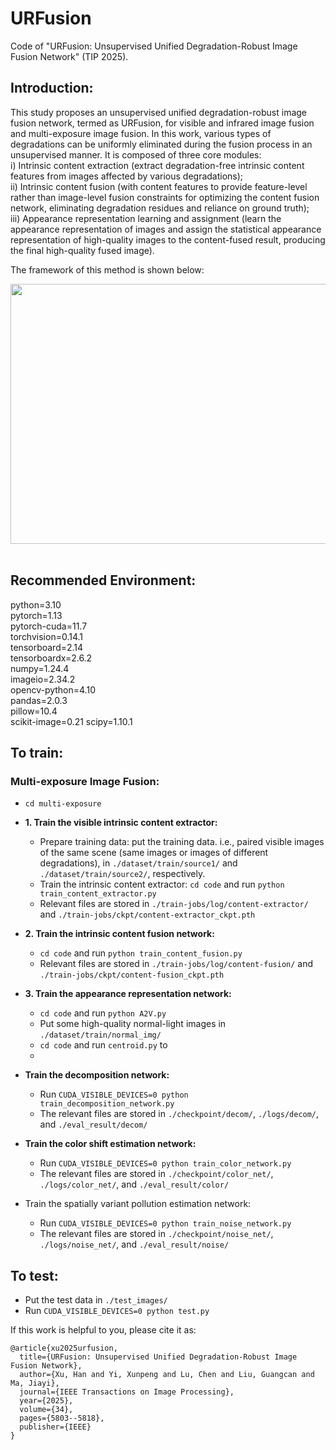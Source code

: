 # URFusion
Code of "URFusion: Unsupervised Unified Degradation-Robust Image Fusion Network" (TIP 2025).

## Introduction:
This study proposes an unsupervised unified degradation-robust image fusion network, termed as URFusion, for visible and infrared image fusion and multi-exposure image fusion. In this work, various types of degradations can be uniformly eliminated during the fusion process in an unsupervised manner. It is composed of three core modules:<br>
i) Intrinsic content extraction (extract degradation-free intrinsic content features from images affected by various degradations);<br>
ii) Intrinsic content fusion (with content features to provide feature-level rather than image-level fusion constraints for optimizing the content fusion network, eliminating degradation residues and reliance on ground truth);<br>
iii) Appearance representation learning and assignment (learn the appearance representation of images and assign the statistical appearance representation of high-quality images to the content-fused result, producing the final high-quality fused image).
<br>

The framework of this method is shown below:
<div align=center><img src="https://github.com/hanna-xu/others/blob/master/images/URFusion_framework.jpg" width="870" height="416"/></div>
<br>


## Recommended Environment:
python=3.10<br>
pytorch=1.13<br>
pytorch-cuda=11.7<br>
torchvision=0.14.1<br>
tensorboard=2.14<br>
tensorboardx=2.6.2<br>
numpy=1.24.4<br>
imageio=2.34.2<br>
opencv-python=4.10<br>
pandas=2.0.3<br>
pillow=10.4<br>
scikit-image=0.21
scipy=1.10.1<br>

## __To train:__
### Multi-exposure Image Fusion:
*  `cd multi-exposure`<br>
* __1. Train the visible intrinsic content extractor:__<br>
  * Prepare training data: put the training data. i.e., paired visible images of the same scene (same images or images of different degradations), in `./dataset/train/source1/` and `./dataset/train/source2/`, respectively.
  * Train the intrinsic content extractor: `cd code` and run `python train_content_extractor.py`<br>
  * Relevant files are stored in `./train-jobs/log/content-extractor/` and `./train-jobs/ckpt/content-extractor_ckpt.pth`
* __2. Train the intrinsic content fusion network:__<br>
  * `cd code` and run `python train_content_fusion.py`<br>
  * Relevant files are stored in `./train-jobs/log/content-fusion/` and `./train-jobs/ckpt/content-fusion_ckpt.pth`
* __3. Train the appearance representation network:__<br>
  * `cd code` and run `python A2V.py`<br>
  * Put some high-quality normal-light images in `./dataset/train/normal_img/`
  * `cd code` and run `centroid.py` to <br>
  *




* __Train the decomposition network:__<br>
  * Run ```CUDA_VISIBLE_DEVICES=0 python train_decomposition_network.py```<br>
  * The relevant files are stored in `./checkpoint/decom/`, `./logs/decom/`, and `./eval_result/decom/`

* __Train the color shift estimation network:__<br>
  * Run ```CUDA_VISIBLE_DEVICES=0 python train_color_network.py```<br>
  * The relevant files are stored in `./checkpoint/color_net/`, `./logs/color_net/`, and `./eval_result/color/`

* Train the spatially variant pollution estimation network:<br>
  * Run ```CUDA_VISIBLE_DEVICES=0 python train_noise_network.py```<br>
  * The relevant files are stored in `./checkpoint/noise_net/`, `./logs/noise_net/`, and `./eval_result/noise/`


## __To test:__
  * Put the test data in `./test_images/`
  * Run ```CUDA_VISIBLE_DEVICES=0 python test.py```<br>
  
If this work is helpful to you, please cite it as:
```
@article{xu2025urfusion,
  title={URFusion: Unsupervised Unified Degradation-Robust Image Fusion Network},
  author={Xu, Han and Yi, Xunpeng and Lu, Chen and Liu, Guangcan and Ma, Jiayi},
  journal={IEEE Transactions on Image Processing},
  year={2025},
  volume={34},
  pages={5803--5818},
  publisher={IEEE}
}
```

